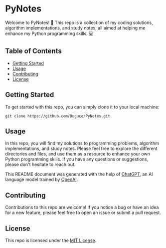 # PyNotes

Welcome to PyNotes! 🎉 This repo is a collection of my coding solutions, algorithm implementations, and study notes, all aimed at helping me enhance my Python programming skills. 💻

## Table of Contents

- [Getting Started](#getting-started)
- [Usage](#usage)
- [Contributing](#contributing)
- [License](#license)

## Getting Started

To get started with this repo, you can simply clone it to your local machine:

```shell
git clone https://github.com/Duguce/PyNotes.git
```

## Usage

In this repo, you will find my solutions to programming problems, algorithm implementations, and study notes. Please feel free to explore the different directories and files, and use them as a resource to enhance your own Python programming skills. If you have any questions or suggestions, please don't hesitate to reach out. 

This README document was generated with the help of [ChatGPT](https://openai.com/blog/chatgpt/), an AI language model trained by [OpenAI](https://openai.com/).

## Contributing

Contributions to this repo are welcome! If you notice a bug or have an idea for a new feature, please feel free to open an issue or submit a pull request. 

## License

This repo is licensed under the [MIT License](https://github.com/Duguce/PyNotes/main/LICENSE).